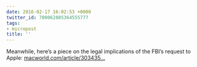 ```yaml
---
date: 2016-02-17 16:02:53 +0000
twitter_id: 700062885364555777
tags:
- micropost
title: ''
---
```


Meanwhile, here’s a piece on the legal implications of the FBI’s request to Apple: [macworld.com/article/303435…](http://www.macworld.com/article/3034355/ios/why-the-fbis-request-to-apple-will-affect-civil-rights-for-a-generation.html)
